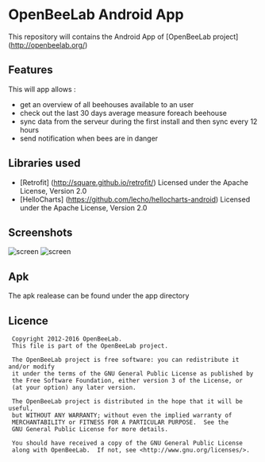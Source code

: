# OpenBeeLab Android App

This repository will contains the Android App of [OpenBeeLab project] (http://openbeelab.org/)

## Features

This will app allows : 
- get an overview of all beehouses available to an user
- check out the last 30 days average measure foreach beehouse
- sync data from the serveur during the first install and then sync every 12 hours
- send notification when bees are in danger


## Libraries used

* [Retrofit] (http://square.github.io/retrofit/) 
	Licensed under the Apache License, Version 2.0 
* [HelloCharts] (https://github.com/lecho/hellocharts-android) 
	Licensed under the Apache License, Version 2.0 
	
## Screenshots
![screen](../master/screenshot/Screenshot_2015-12-03-18-24-36_iphone6plus_spacegrey_portrait.png "apiaries overview")
![screen](../master/screenshot/Screenshot_2015-11-25-20-06-30_iphone6plus_spacegrey_portrait.png "weight per week overthe last 30 days")

## Apk
The apk realease can be found under the app directory
	
## Licence

	 Copyright 2012-2016 OpenBeeLab.
	 This file is part of the OpenBeeLab project.

	 The OpenBeeLab project is free software: you can redistribute it and/or modify
	 it under the terms of the GNU General Public License as published by
	 the Free Software Foundation, either version 3 of the License, or
	 (at your option) any later version.

	 The OpenBeeLab project is distributed in the hope that it will be useful,
	 but WITHOUT ANY WARRANTY; without even the implied warranty of
	 MERCHANTABILITY or FITNESS FOR A PARTICULAR PURPOSE.  See the
	 GNU General Public License for more details.

	 You should have received a copy of the GNU General Public License
	 along with OpenBeeLab.  If not, see <http://www.gnu.org/licenses/>.

